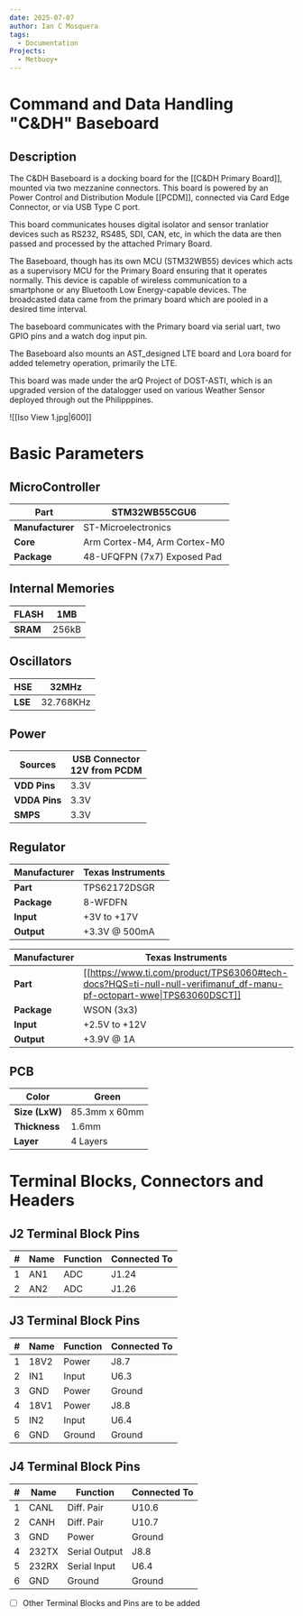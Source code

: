 ```yaml
---
date: 2025-07-07
author: Ian C Mosquera
tags:
  - Documentation
Projects:
  - Metbuoy+
---
```

# Command and Data Handling "C&DH" Baseboard
## Description
The C&DH Baseboard is a docking board for the [[C&DH Primary Board]], mounted via two mezzanine connectors. This board is powered by an Power Control and Distribution Module [[PCDM]], connected via Card Edge Connector, or via USB Type C port. 

This board communicates houses digital isolator and sensor tranlatior devices such as RS232, RS485, SDI, CAN, etc, in which the data are then passed and processed by the attached Primary Board. 

The Baseboard, though has its own MCU (STM32WB55) devices which acts as a supervisory MCU for the Primary Board ensuring that it operates normally. This device is capable of wireless communication to a smartphone or any Bluetooth Low Energy-capable devices. The broadcasted data came from the primary board which are pooled in a desired time interval.

The baseboard communicates with the Primary board via serial uart, two GPIO pins and a watch dog input pin. 

The Baseboard also mounts an AST_designed LTE board and Lora board for added telemetry operation, primarily the LTE. 

This board was made under the arQ Project of DOST-ASTI, which is an upgraded version of the datalogger used on various Weather Sensor deployed through out the Philipppines.

![[Iso View 1.jpg|600]]

# Basic Parameters
## MicroController
| **Part**         | STM32WB55CGU6                |
| ---------------- | ---------------------------- |
| **Manufacturer** | ST-Microelectronics          |
| **Core**         | Arm Cortex-M4, Arm Cortex-M0 |
| **Package**      | 48-UFQFPN (7x7) Exposed Pad  |

## Internal Memories
| **FLASH** | 1MB   |
| --------- | ----- |
| **SRAM**  | 256kB |
## Oscillators
| HSE     | 32MHz     |
| ------- | --------- |
| **LSE** | 32.768KHz |
## Power
| Sources       | USB Connector <br> 12V from PCDM |
| ------------- | -------------------------------- |
| **VDD Pins**  | 3.3V                             |
| **VDDA Pins** | 3.3V                             |
| **SMPS**      | 3.3V                             |
## Regulator
| Manufacturer | Texas Instruments |
| ------------ | ----------------- |
| **Part**     | TPS62172DSGR      |
| **Package**  | 8-WFDFN           |
| **Input**    | +3V to +17V       |
| **Output**   | +3.3V @ 500mA     |

| Manufacturer | Texas Instruments                                                                                                    |
| ------------ | -------------------------------------------------------------------------------------------------------------------- |
| **Part**     | [[https://www.ti.com/product/TPS63060#tech-docs?HQS=ti-null-null-verifimanuf_df-manu-pf-octopart-wwe\|TPS63060DSCT]] |
| **Package**  | WSON (3x3)                                                                                                           |
| **Input**    | +2.5V to +12V                                                                                                        |
| **Output**   | +3.9V @ 1A                                                                                                           |
## PCB
| Color          | Green         |
| -------------- | ------------- |
| **Size (LxW)** | 85.3mm x 60mm |
| **Thickness**  | 1.6mm         |
| **Layer**      | 4 Layers      |


# Terminal Blocks, Connectors and Headers

## J2 Terminal Block Pins
| #   | Name | Function | Connected To |
| --- | ---- | -------- | ------------ |
| 1   | AN1  | ADC      | J1.24        |
| 2   | AN2  | ADC      | J1.26        |
## J3 Terminal Block Pins
| #   | Name | Function | Connected To |
| --- | ---- | -------- | ------------ |
| 1   | 18V2 | Power    | J8.7         |
| 2   | IN1  | Input    | U6.3         |
| 3   | GND  | Power    | Ground       |
| 4   | 18V1 | Power    | J8.8         |
| 5   | IN2  | Input    | U6.4         |
| 6   | GND  | Ground   | Ground       |
## J4 Terminal Block Pins
| #   | Name  | Function      | Connected To |
| --- | ----- | ------------- | ------------ |
| 1   | CANL  | Diff. Pair    | U10.6        |
| 2   | CANH  | Diff. Pair    | U10.7        |
| 3   | GND   | Power         | Ground       |
| 4   | 232TX | Serial Output | J8.8         |
| 5   | 232RX | Serial Input  | U6.4         |
| 6   | GND   | Ground        | Ground       |
- [ ] Other Terminal Blocks and Pins are to be added